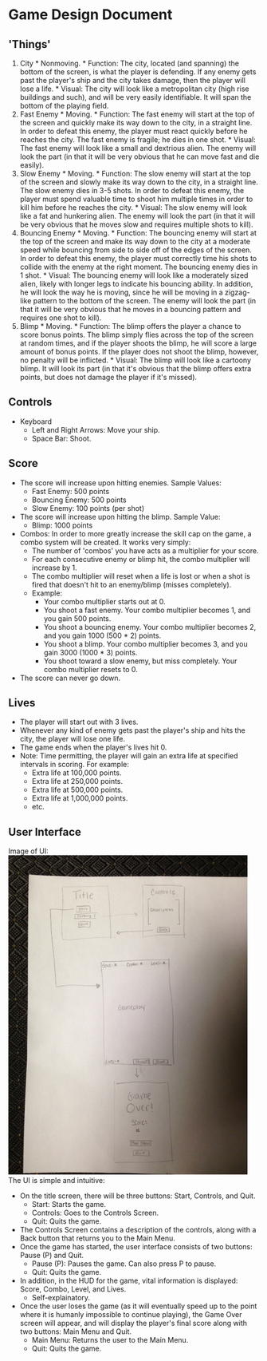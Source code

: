 # Game Design Document

## 'Things'
  1. City
    * Nonmoving.
    * Function: The city, located (and spanning) the bottom of the screen, is what the player is defending. If any enemy gets past the player's ship and the city takes damage, then the player will lose a life.
    * Visual: The city will look like a metropolitan city (high rise buildings and such), and will be very easily identifiable. It will span the bottom of the playing field.
  1. Fast Enemy
    * Moving.
    * Function: The fast enemy will start at the top of the screen and quickly make its way down to the city, in a straight line. In order to defeat this enemy, the player must react quickly before he reaches the city. The fast enemy is fragile; he dies in one shot.
    * Visual: The fast enemy will look like a small and dextrious alien. The enemy will look the part (in that it will be very obvious that he can move fast and die easily).
  1. Slow Enemy
    * Moving.
    * Function: The slow enemy will start at the top of the screen and slowly make its way down to the city, in a straight line. The slow enemy dies in 3-5 shots. In order to defeat this enemy, the player must spend valuable time to shoot him multiple times in order to kill him before he reaches the city.
    * Visual: The slow enemy will look like a fat and hunkering alien. The enemy will look the part (in that it will be very obvious that he moves slow and requires multiple shots to kill).
  1. Bouncing Enemy
    * Moving.
    * Function: The bouncing enemy will start at the top of the screen and make its way down to the city at a moderate speed while bouncing from side to side off of the edges of the screen. In order to defeat this enemy, the player must correctly time his shots to collide with the enemy at the right moment. The bouncing enemy dies in 1 shot.
    * Visual: The bouncing enemy will look like a moderately sized alien, likely with longer legs to indicate his bouncing ability. In addition, he will look the way he is moving, since he will be moving in a zigzag-like pattern to the bottom of the screen. The enemy will look the part (in that it will be very obvious that he moves in a bouncing pattern and requires one shot to kill).
  1. Blimp
    * Moving.
    * Function: The blimp offers the player a chance to score bonus points. The blimp simply flies across the top of the screen at random times, and if the player shoots the blimp, he will score a large amount of bonus points. If the player does not shoot the blimp, however, no penalty will be inflicted.
    * Visual: The blimp will look like a cartoony blimp. It will look its part (in that it's obvious that the blimp offers extra points, but does not damage the player if it's missed).

## Controls
  + Keyboard
    * Left and Right Arrows: Move your ship.
    * Space Bar: Shoot.

## Score
  + The score will increase upon hitting enemies. Sample Values:
    * Fast Enemy: 500 points
    * Bouncing Enemy: 500 points
    * Slow Enemy: 100 points (per shot)
  + The score will increase upon hitting the blimp. Sample Value:
    * Blimp: 1000 points
  + Combos: In order to more greatly increase the skill cap on the game, a combo system will be created. It works very simply:
    * The number of 'combos' you have acts as a multiplier for your score.
    * For each consecutive enemy or blimp hit, the combo multiplier will increase by 1.
    * The combo multiplier will reset when a life is lost or when a shot is fired that doesn't hit to an enemy/blimp (misses completely).
    * Example:
      - Your combo multiplier starts out at 0.
      - You shoot a fast enemy. Your combo multiplier becomes 1, and you gain 500 points.
      - You shoot a bouncing enemy. Your combo multiplier becomes 2, and you gain 1000 (500 * 2) points.
      - You shoot a blimp. Your combo multiplier becomes 3, and you gain 3000 (1000 * 3) points.
      - You shoot toward a slow enemy, but miss completely. Your combo multiplier resets to 0.
  + The score can never go down.

## Lives
  + The player will start out with 3 lives.
  + Whenever any kind of enemy gets past the player's ship and hits the city, the player will lose one life.
  + The game ends when the player's lives hit 0.
  + Note: Time permitting, the player will gain an extra life at specified intervals in scoring. For example:
    * Extra life at 100,000 points.
    * Extra life at 250,000 points.
    * Extra life at 500,000 points.
    * Extra life at 1,000,000 points.
    * etc.

## User Interface
Image of UI:
![game_duvoisin](photo.JPG "User Interface")
The UI is simple and intuitive:
  + On the title screen, there will be three buttons: Start, Controls, and Quit.
    * Start: Starts the game.
    * Controls: Goes to the Controls Screen.
    * Quit: Quits the game.
  + The Controls Screen contains a description of the controls, along with a Back button that returns you to the Main Menu.
  + Once the game has started, the user interface consists of two buttons: Pause (P) and Quit.
    * Pause (P): Pauses the game. Can also press P to pause.
    * Quit: Quits the game.
  + In addition, in the HUD for the game, vital information is displayed: Score, Combo, Level, and Lives.
    * Self-explainatory.
  + Once the user loses the game (as it will eventually speed up to the point where it is humanly impossible to continue playing), the Game Over screen will appear, and will display the player's final score along with two buttons: Main Menu and Quit.
    * Main Menu: Returns the user to the Main Menu.
    * Quit: Quits the game.
